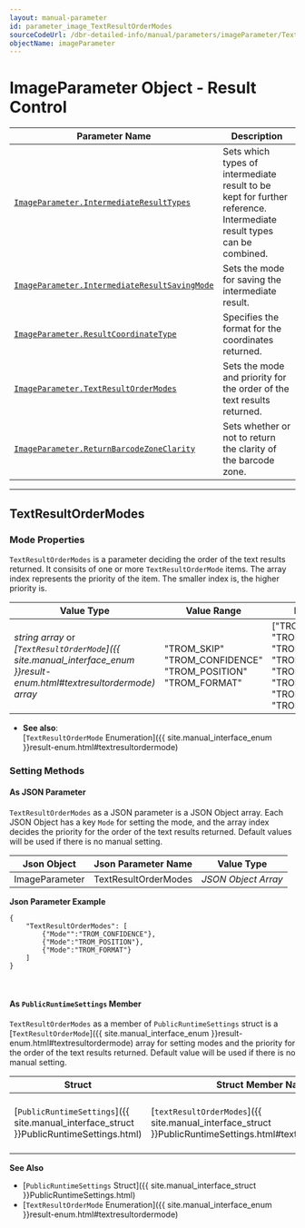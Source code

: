 ```yaml
---
layout: manual-parameter
id: parameter_image_TextResultOrderModes
sourceCodeUrl: /dbr-detailed-info/manual/parameters/imageParameter/TextResultOrderModes.md
objectName: imageParameter
---
```


# ImageParameter Object - Result Control

 | Parameter Name | Description |
 | -------------- | ----------- | 
 | [`ImageParameter.IntermediateResultTypes`](result-control.md#intermediateresulttypes) | Sets which types of intermediate result to be kept for further reference. Intermediate result types can be combined. | 
 | [`ImageParameter.IntermediateResultSavingMode`](IntermediateResultSavingMode.md#intermediateresultsavingmode) | Sets the mode for saving the intermediate result. | 
 | [`ImageParameter.ResultCoordinateType`](result-control.md#resultcoordinatetype) | Specifies the format for the coordinates returned. | 
 | [`ImageParameter.TextResultOrderModes`](#textresultordermodes) | Sets the mode and priority for the order of the text results returned. | 
 | [`ImageParameter.ReturnBarcodeZoneClarity`](result-control.md#returnbarcodezoneclarity) | Sets whether or not to return the clarity of the barcode zone. |  

---

## TextResultOrderModes

### Mode Properties
`TextResultOrderModes` is a parameter deciding the order of the text results returned. It consisits of one or more `TextResultOrderMode` items. The array index represents the priority of the item. The smaller index is, the higher priority is.

| Value Type | Value Range | Default Value |
| ---------- | ----------- | ------------- |
| *string array* or *[`TextResultOrderMode`]({{ site.manual_interface_enum }}result-enum.html#textresultordermode) array* | "TROM_SKIP"<br>"TROM_CONFIDENCE"<br>"TROM_POSITION"<br>"TROM_FORMAT" | ["TROM_CONFIDENCE", "TROM_POSITION", "TROM_FORMAT", "TROM_SKIP", "TROM_SKIP", "TROM_SKIP", "TROM_SKIP", "TROM_SKIP"] |

- **See also**:   
    [`TextResultOrderMode` Enumeration]({{ site.manual_interface_enum }}result-enum.html#textresultordermode)
    
    
### Setting Methods

#### As JSON Parameter
`TextResultOrderModes` as a JSON parameter is a JSON Object array. Each JSON Object has a key `Mode` for setting the mode, and the array index decides the priority for the order of the text results returned. Default values will be used if there is no manual setting.


| Json Object |	Json Parameter Name | Value Type |
| ----------- | ------------------- | ---------- |
| ImageParameter | TextResultOrderModes | *JSON Object Array* | 

**Json Parameter Example**   
```
{
    "TextResultOrderModes": [
        {"Mode"":"TROM_CONFIDENCE"},
        {"Mode":"TROM_POSITION"},
        {"Mode":"TROM_FORMAT"}
    ]
}
```

&nbsp;


#### As `PublicRuntimeSettings` Member
`TextResultOrderModes` as a member of `PublicRuntimeSettings` struct is a [`TextResultOrderMode`]({{ site.manual_interface_enum }}result-enum.html#textresultordermode) array for setting modes and the priority for the order of the text results returned. Default value will be used if there is no manual setting.

| Struct |	Struct Member Name | Value Type |
| ------ | ------------------ | ---------- |
| [`PublicRuntimeSettings`]({{ site.manual_interface_struct }}PublicRuntimeSettings.html) | [`textResultOrderModes`]({{ site.manual_interface_struct }}PublicRuntimeSettings.html#textresultordermodes) | [`TextResultOrderMode`]({{ site.manual_interface_enum }}result-enum.html#textresultordermode)[8] |

**See Also**    
- [`PublicRuntimeSettings` Struct]({{ site.manual_interface_struct }}PublicRuntimeSettings.html)
- [`TextResultOrderMode` Enumeration]({{ site.manual_interface_enum }}result-enum.html#textresultordermode)

